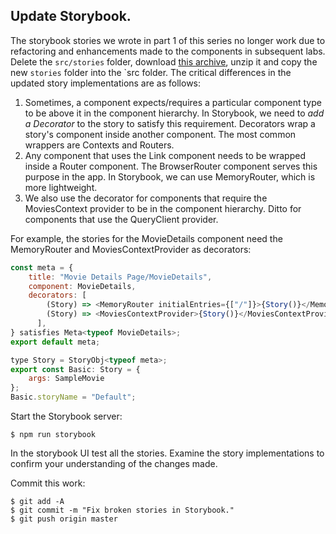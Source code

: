 ## Update Storybook.

The storybook stories we wrote in part 1 of this series no longer work due to refactoring and enhancements made to the components in subsequent labs. Delete the `src/stories` folder, download [this archive][stories], unzip it and copy the new `stories` folder into the `src folder. The critical differences in the updated story implementations are as follows:

1. Sometimes, a component expects/requires a particular component type to be above it in the component hierarchy. In Storybook, we need to *add a Decorator* to the story to satisfy this requirement. Decorators wrap a story's component inside another component. The most common wrappers are Contexts and Routers.  
1. Any component that uses the Link component needs to be wrapped inside a Router component. The BrowserRouter component serves this purpose in the app. In Storybook, we can use MemoryRouter, which is more lightweight.
1. We also use the decorator for components that require the MoviesContext provider to be in the component hierarchy. Ditto for components that use the QueryClient provider.

For example, the stories for the MovieDetails component need the MemoryRouter and MoviesContextProvider as decorators:

~~~js
const meta = {
    title: "Movie Details Page/MovieDetails",
    component: MovieDetails,
    decorators: [
        (Story) => <MemoryRouter initialEntries={["/"]}>{Story()}</MemoryRouter>,
        (Story) => <MoviesContextProvider>{Story()}</MoviesContextProvider>,
      ],
} satisfies Meta<typeof MovieDetails>;
export default meta;

type Story = StoryObj<typeof meta>;
export const Basic: Story = {
    args: SampleMovie
};
Basic.storyName = "Default";
~~~

Start the Storybook server:
~~~
$ npm run storybook
~~~
In the storybook UI test all the stories. Examine the story implementations to confirm your understanding of the changes made.

Commit this work:
~~~
$ git add -A
$ git commit -m "Fix broken stories in Storybook."
$ git push origin master
~~~

[stories]: ./archive/stories.zip